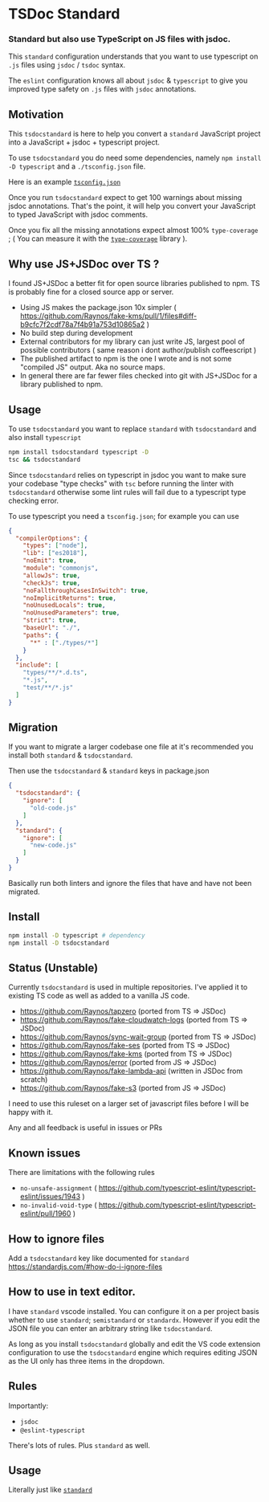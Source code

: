 # TSDoc Standard

### Standard but also use TypeScript on JS files with jsdoc.

This `standard` configuration understands that you want to use
typescript on `.js` files using `jsdoc` / `tsdoc` syntax.

The `eslint` configuration knows all about `jsdoc` & `typescript`
to give you improved type safety on `.js` files with `jsdoc`
annotations.

## Motivation

This `tsdocstandard` is here to help you convert a `standard`
JavaScript project into a JavaScript + jsdoc + typescript project.

To use `tsdocstandard` you do need some dependencies, namely
`npm install -D typescript` and a `./tsconfig.json` file.

Here is an example [`tsconfig.json`](https://github.com/Raynos/tsdocstandard/blob/master/tsconfig.json)

Once you run `tsdocstandard` expect to get 100 warnings about
missing jsdoc annotations. That's the point, it will help you
convert your JavaScript to typed JavaScript with jsdoc comments.

Once you fix all the missing annotations expect almost 100%
`type-coverage` ; ( You can measure it with the
[`type-coverage`](https://github.com/plantain-00/type-coverage)
library ).

## Why use JS+JSDoc over TS ?

I found JS+JSDoc a better fit for open source libraries published to npm. 
TS is probably fine for a closed source app or server.

 - Using JS makes the package.json 10x simpler ( https://github.com/Raynos/fake-kms/pull/1/files#diff-b9cfc7f2cdf78a7f4b91a753d10865a2 )
 - No build step during development
 - External contributors for my library can just write JS, largest pool of possible contributors ( same reason i dont author/publish coffeescript )
 - The published artifact to npm is the one I wrote and is not some "compiled JS" output. Aka no source maps.
 - In general there are far fewer files checked into git with JS+JSDoc for a library published to npm.

## Usage

To use `tsdocstandard` you want to replace `standard` with `tsdocstandard`
and also install `typescript`

```sh
npm install tsdocstandard typescript -D
tsc && tsdocstandard
```

Since `tsdocstandard` relies on typescript in jsdoc you want to
make sure your codebase "type checks" with `tsc` before running
the linter with `tsdocstandard` otherwise some lint rules will
fail due to a typescript type checking error.

To use typescript you need a `tsconfig.json`; for example you can use

```json
{
  "compilerOptions": {
    "types": ["node"],
    "lib": ["es2018"],
    "noEmit": true,
    "module": "commonjs",
    "allowJs": true,
    "checkJs": true,
    "noFallthroughCasesInSwitch": true,
    "noImplicitReturns": true,
    "noUnusedLocals": true,
    "noUnusedParameters": true,
    "strict": true,
    "baseUrl": "./",
    "paths": {
      "*" : ["./types/*"]
    }
  },
  "include": [
    "types/**/*.d.ts",
    "*.js",
    "test/**/*.js"
  ]
}
```

## Migration

If you want to migrate a larger codebase one file at it's
recommended you install both `standard` & `tsdocstandard`.

Then use the `tsdocstandard` & `standard` keys in package.json

```json
{
  "tsdocstandard": {
    "ignore": [
      "old-code.js"
    ]
  },
  "standard": {
    "ignore": [
      "new-code.js"
    ]
  }
}
```

Basically run both linters and ignore the files that have and
have not been migrated.

## Install

```bash
npm install -D typescript # dependency
npm install -D tsdocstandard
```

## Status (Unstable)

Currently `tsdocstandard` is used in multiple repositories. I've
applied it to existing TS code as well as added to a vanilla JS
code.

 - https://github.com/Raynos/tapzero (ported from TS => JSDoc)
 - https://github.com/Raynos/fake-cloudwatch-logs (ported from TS => JSDoc)
 - https://github.com/Raynos/sync-wait-group (ported from TS => JSDoc)
 - https://github.com/Raynos/fake-ses (ported from TS => JSDoc)
 - https://github.com/Raynos/fake-kms (ported from TS => JSDoc)
 - https://github.com/Raynos/error (ported from JS => JSDoc)
 - https://github.com/Raynos/fake-lambda-api (written in JSDoc from scratch)
 - https://github.com/Raynos/fake-s3 (ported from JS => JSDoc)

I need to use this ruleset on a larger set of javascript files
before I will be happy with it.

Any and all feedback is useful in issues or PRs

## Known issues

There are limitations with the following rules

 - `no-unsafe-assignment` ( https://github.com/typescript-eslint/typescript-eslint/issues/1943 )
 - `no-invalid-void-type` ( https://github.com/typescript-eslint/typescript-eslint/pull/1960 )

## How to ignore files

Add a `tsdocstandard` key like documented for `standard`
https://standardjs.com/#how-do-i-ignore-files

## How to use in text editor.

I have `standard` vscode installed. You can configure it on a
per project basis whether to use `standard`; `semistandard` or
`standardx`. However if you edit the JSON file you can enter
an arbitrary string like `tsdocstandard`.

As long as you install `tsdocstandard` globally and edit the
VS code extension configuration to use the `tsdocstandard` engine
which requires editing JSON as the UI only has three items in
the dropdown.

## Rules

Importantly:

 - `jsdoc`
 - `@eslint-typescript`

There's lots of rules. Plus `standard` as well.

## Usage

Literally just like [`standard`](http://ghub.io/standard)
